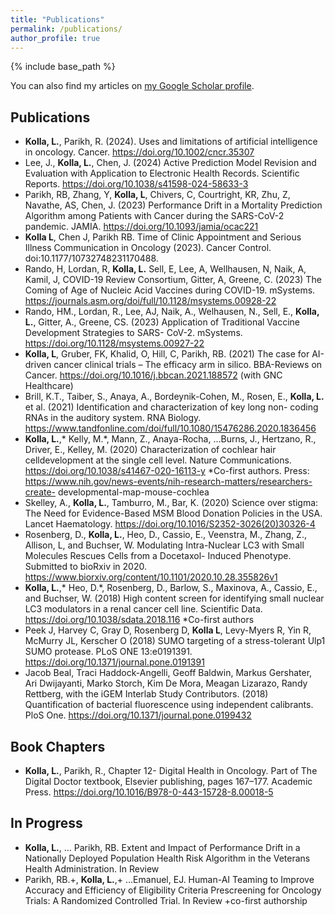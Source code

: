 ```yaml
---
title: "Publications"
permalink: /publications/
author_profile: true
---
```

{% include base_path %}

You can also find my articles on [my Google Scholar profile](https://scholar.google.com/citations?user=9FjQaO0AAAAJ&hl=en).

## Publications
- **Kolla, L.**, Parikh, R. (2024). Uses and limitations of artificial intelligence in oncology. Cancer.  https://doi.org/10.1002/cncr.35307
- Lee, J., **Kolla, L.**, Chen, J. (2024) Active Prediction Model Revision and Evaluation with Application to Electronic Health Records. Scientific Reports. https://doi.org/10.1038/s41598-024-58633-3
- Parikh, RB, Zhang, Y, **Kolla, L**, Chivers, C, Courtright, KR, Zhu, Z, Navathe, AS, Chen, J. (2023) Performance Drift in a Mortality Prediction Algorithm among Patients with Cancer during the SARS-CoV-2 pandemic. JAMIA. https://doi.org/10.1093/jamia/ocac221
- **Kolla L**, Chen J, Parikh RB. Time of Clinic Appointment and Serious Illness Communication in Oncology (2023). Cancer Control. doi:10.1177/10732748231170488.
- Rando, H, Lordan, R, **Kolla, L.** Sell, E, Lee, A, Wellhausen, N, Naik, A, Kamil, J, COVID-19 Review Consortium, Gitter, A, Greene, C. (2023) The Coming of Age of Nucleic Acid Vaccines during COVID-19. mSystems. https://journals.asm.org/doi/full/10.1128/msystems.00928-22
- Rando, HM., Lordan, R., Lee, AJ, Naik, A., Welhausen, N., Sell, E., **Kolla, L.**, Gitter, A., Greene, CS. (2023) Application of Traditional Vaccine Development Strategies to SARS- CoV-2. mSystems. https://doi.org/10.1128/msystems.00927-22
- **Kolla, L**, Gruber, FK, Khalid, O, Hill, C, Parikh, RB. (2021) The case for AI-driven cancer clinical trials – The efficacy arm in silico. BBA-Reviews on Cancer. https://doi.org/10.1016/j.bbcan.2021.188572 (with GNC Healthcare)
- Brill, K.T., Taiber, S., Anaya, A., Bordeynik-Cohen, M., Rosen, E., **Kolla, L.** et al. (2021) Identification and characterization of key long non- coding RNAs in the auditory system. RNA Biology. https://www.tandfonline.com/doi/full/10.1080/15476286.2020.1836456
- **Kolla, L.**,* Kelly, M.*, Mann, Z., Anaya-Rocha, …Burns, J., Hertzano, R., Driver, E., Kelley, M. (2020) Characterization of cochlear hair celldevelopment at the single cell level. Nature Communications. https://doi.org/10.1038/s41467-020-16113-y *Co-first authors. Press: https://www.nih.gov/news-events/nih-research-matters/researchers-create- developmental-map-mouse-cochlea
- Skelley, A., **Kolla, L.**, Tamburro, M., Bar, K. (2020) Science over stigma: The Need for Evidence-Based MSM Blood Donation Policies in the USA. Lancet Haematology. https://doi.org/10.1016/S2352-3026(20)30326-4
- Rosenberg, D., **Kolla, L.**, Heo, D., Cassio, E., Veenstra, M., Zhang, Z., Allison, L, and Buchser, W. Modulating Intra-Nuclear LC3 with Small Molecules Rescues Cells from a Docetaxol- Induced Phenotype. Submitted to bioRxiv in 2020. https://www.biorxiv.org/content/10.1101/2020.10.28.355826v1
- **Kolla, L.**,* Heo, D.*, Rosenberg, D., Barlow, S., Maxinova, A., Cassio, E., and Buchser, W. (2018) High content screen for identifying small nuclear LC3 modulators in a renal cancer cell line. Scientific Data. https://doi.org/10.1038/sdata.2018.116 *Co-first authors
- Peek J, Harvey C, Gray D, Rosenberg D, **Kolla L**, Levy-Myers R, Yin R, McMurry JL, Kerscher O (2018) SUMO targeting of a stress-tolerant Ulp1 SUMO protease. PLoS ONE 13:e0191391. https://doi.org/10.1371/journal.pone.0191391
- Jacob Beal, Traci Haddock-Angelli, Geoff Baldwin, Markus Gershater, Ari Dwijayanti, Marko Storch, Kim De Mora, Meagan Lizarazo, Randy Rettberg, with the iGEM Interlab Study Contributors. (2018) Quantification of bacterial fluorescence using independent calibrants. PloS One. https://doi.org/10.1371/journal.pone.0199432

## Book Chapters
- **Kolla, L.**, Parikh, R., Chapter 12- Digital Health in Oncology. Part of The Digital Doctor textbook, Elsevier publishing, pages 167–177. Academic Press. https://doi.org/10.1016/B978-0-443-15728-8.00018-5

## In Progress
- **Kolla, L.**, … Parikh, RB. Extent and Impact of Performance Drift in a Nationally Deployed Population Health Risk Algorithm in the Veterans Health Administration. In Review
- Parikh, RB.+, **Kolla, L.**,+ …Emanuel, EJ. Human-AI Teaming to Improve Accuracy and Efficiency of Eligibility Criteria Prescreening for Oncology Trials: A Randomized Controlled Trial. In Review +co-first authorship

